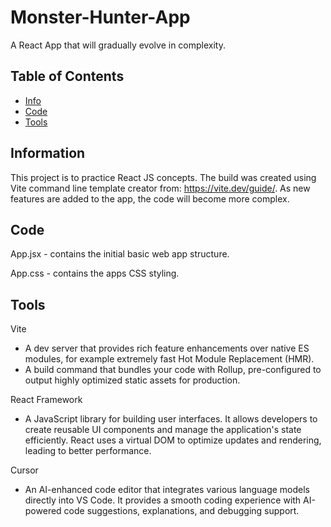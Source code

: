 # Monster-Hunter-App
A React App that will gradually evolve in complexity.

## Table of Contents

* [Info](#information)
* [Code](#code)
* [Tools](#tools)

## Information

This project is to practice React JS concepts. The build was created using Vite command line template creator from: https://vite.dev/guide/.
As new features are added to the app, the code will become more complex.


## Code

App.jsx - contains the initial basic web app structure.

App.css - contains the apps CSS styling.


## Tools

Vite
* A dev server that provides rich feature enhancements over native ES modules, for example extremely fast Hot Module Replacement (HMR).
* A build command that bundles your code with Rollup, pre-configured to output highly optimized static assets for production.

React Framework
* A JavaScript library for building user interfaces. It allows developers to create reusable UI components and manage the application's state efficiently. React uses a virtual DOM to optimize updates and rendering, leading to better performance.

Cursor
* An AI-enhanced code editor that integrates various language models directly into VS Code. It provides a smooth coding experience with AI-powered code suggestions, explanations, and debugging support.
